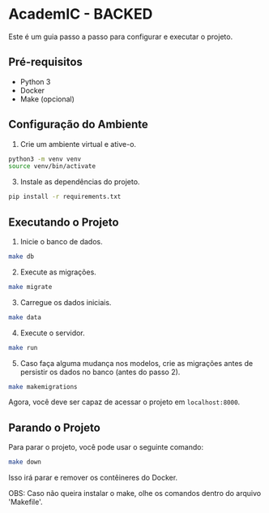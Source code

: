 # AcademIC - BACKED

Este é um guia passo a passo para configurar e executar o projeto.

## Pré-requisitos

- Python 3
- Docker
- Make (opcional)

## Configuração do Ambiente

1. Crie um ambiente virtual e ative-o.

```bash
python3 -m venv venv
source venv/bin/activate
```

3. Instale as dependências do projeto.

```bash
pip install -r requirements.txt
```

## Executando o Projeto

1. Inicie o banco de dados.

```bash
make db
```


2. Execute as migrações.

```bash
make migrate
```

3. Carregue os dados iniciais.

```bash
make data
```

4. Execute o servidor.

```bash
make run
```

5. Caso faça alguma mudança nos modelos, crie as migrações antes de persistir os dados no banco (antes do passo 2).

```bash
make makemigrations
```

Agora, você deve ser capaz de acessar o projeto em `localhost:8000`.


## Parando o Projeto

Para parar o projeto, você pode usar o seguinte comando:

```bash
make down
```

Isso irá parar e remover os contêineres do Docker.


OBS: Caso não queira instalar o make, olhe os comandos dentro do arquivo 'Makefile'.